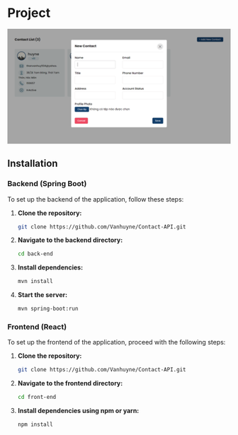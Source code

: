 # Project

![Project Logo](api-app.png)

## Installation

### Backend (Spring Boot)
To set up the backend of the application, follow these steps:

1. **Clone the repository:**
    ```bash
    git clone https://github.com/Vanhuyne/Contact-API.git
    ```

2. **Navigate to the backend directory:**
    ```bash
    cd back-end
    ```

3. **Install dependencies:**
    ```bash
    mvn install
    ```

4. **Start the server:**
    ```bash
    mvn spring-boot:run
    ```

### Frontend (React)
To set up the frontend of the application, proceed with the following steps:

1. **Clone the repository:**
    ```bash
    git clone https://github.com/Vanhuyne/Contact-API.git
    ```

2. **Navigate to the frontend directory:**
    ```bash
    cd front-end
    ```

3. **Install dependencies using npm or yarn:**
   ```bash
   npm install


